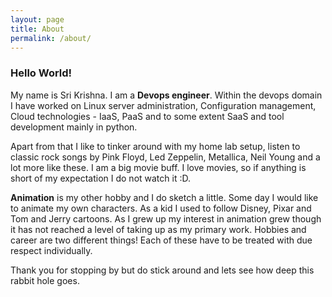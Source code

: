 ```yaml
---
layout: page
title: About
permalink: /about/
---
```


### Hello World!

My name is Sri Krishna. I am a __Devops engineer__. Within the devops domain I have worked on Linux server administration, Configuration management, Cloud technologies - IaaS, PaaS and to some extent SaaS and tool development mainly in python.

Apart from that I like to tinker around with my home lab setup, listen to classic rock songs by Pink Floyd, Led Zeppelin, Metallica, Neil Young and a lot more like these. I am a big  movie buff. I love movies, so if anything is short of my expectation I do not watch it :D.

__Animation__ is my other hobby and I do sketch a little. Some day I would like to animate my own characters. As a kid I used to follow Disney, Pixar and Tom and Jerry cartoons. As I grew up my interest in animation grew though it has not reached a level of taking up as my primary work. Hobbies and career are two different things! Each of these have to be treated with due respect individually.

Thank you for stopping by but do stick around and lets see how deep this rabbit hole goes.
